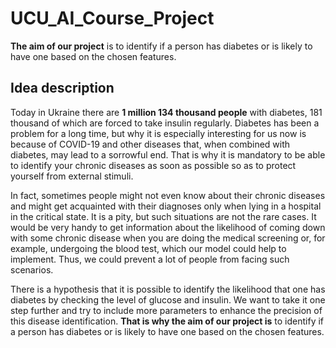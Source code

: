 # UCU_AI_Course_Project

**The aim of our project** is to identify if a person has diabetes or is likely to have one based on the chosen features.

## Idea description

Today in Ukraine there are **1 million 134 thousand people** with diabetes, 181 thousand of which are forced to take insulin regularly.
Diabetes has been a problem for a long time, but why it is especially interesting for us now is because of COVID-19 and other diseases that,
when combined with diabetes, may lead to a sorrowful end. That is why it is mandatory to be able to identify your chronic diseases
as soon as possible so as to protect yourself from external stimuli.

In fact, sometimes people might not even know about their chronic diseases and might get acquainted with their diagnoses only when
lying in a hospital in the critical state. It is a pity, but such situations are not the rare cases. It would be very handy to get information 
about the likelihood of coming down with some chronic disease when you are doing the medical screening or, for example, undergoing the blood test,
which our model could help to implement. Thus, we could prevent a lot of people from facing such scenarios.

There is a hypothesis that it is possible to identify the likelihood that one has diabetes by checking the level of glucose and insulin.
We want to take it one step further and try to include more parameters to enhance the precision of this disease identification. 
**That is why the aim of our project is** to identify if a person has diabetes or is likely to have one based on the chosen features.

